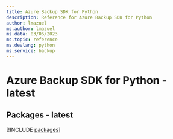 ```yaml
---
title: Azure Backup SDK for Python
description: Reference for Azure Backup SDK for Python
author: lmazuel
ms.author: lmazuel
ms.data: 03/06/2023
ms.topic: reference
ms.devlang: python
ms.service: backup
---
```

# Azure Backup SDK for Python - latest
## Packages - latest
[!INCLUDE [packages](backup-index.md)]